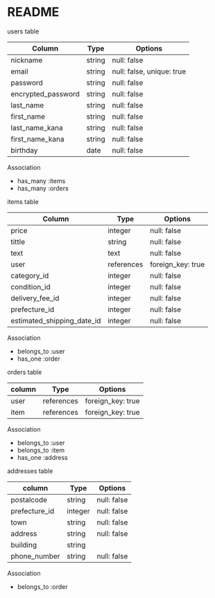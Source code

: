 # README

users table

| Column                | Type     | Options                   | 
| --------------------- | -------- | ------------------------- |
| nickname              | string   | null: false               |
| email                 | string   | null: false, unique: true |
| password              | string   | null: false               |
| encrypted_password    | string   | null: false               |
| last_name             | string   | null: false               |
| first_name            | string   | null: false               |
| last_name_kana        | string   | null: false               |
| first_name_kana       | string   | null: false               |
| birthday              | date     | null: false               |

Association
- has_many :items
- has_many :orders

items table

| Column                     | Type       | Options           | 
| -------------------------- | ---------- | ----------------- |
| price                      | integer    | null: false       |
| tittle                     | string     | null: false       |
| text                       | text       | null: false       |
| user                       | references | foreign_key: true |
| category_id                | integer    | null: false       |  #active hashを使用するため、integer
| condition_id               | integer    | null: false       |
| delivery_fee_id            | integer    | null: false       |
| prefecture_id              | integer    | null: false       |
| estimated_shipping_date_id | integer    | null: false       |

Association
- belongs_to :user
- has_one :order

orders table

| column  | Type       | Options           |
| ------- | -----------| ----------------- |
| user    | references | foreign_key: true | #users tableを参照する
| item    | references | foreign_key: true | #items tableを参照する

Association
- belongs_to :user
- belongs_to :item
- has_one :address

addresses table

| column        | Type       | Options           |
| ------------- | -----------| ----------------- |
| postalcode    | string     | null: false       |  #0から始まるとintegerでは補完できない
| prefecture_id | integer    | null: false       |
| town          | string     | null: false       |
| address       | string     | null: false       |
| building      | string     |                   |  #任意なので制約はいらない
| phone_number  | string     | null: false       |  #0から始まるとintegerでは補完できない

Association
- belongs_to :order
